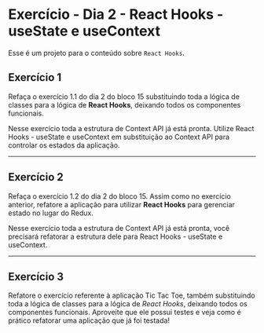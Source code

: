 # Exercício - Dia 2 - React Hooks - useState e useContext

Esse é um projeto para o conteúdo sobre `React Hooks`.

## Exercício 1

Refaça o exercício 1.1 do dia 2 do bloco 15 substituindo toda a lógica de classes para a lógica de **React Hooks**, deixando todos os componentes funcionais.

Nesse exercício toda a estrutura de Context API já está pronta. Utilize React Hooks - useState e useContext em substituição ao Context API para controlar os estados da aplicação.

---

## Exercício 2

Refaça o exercício 1.2 do dia 2 do bloco 15. Assim como no exercício anterior, refatore a aplicação para utilizar **React Hooks** para gerenciar estado no lugar do Redux.

Nesse exercício toda a estrutura de Context API já está pronta, você precisará refatorar a estrutura dele para React Hooks - useState e useContext.

---

## Exercício 3

Refatore o exercício referente à aplicação Tic Tac Toe, também substituindo toda a lógica de classes para a lógica de _React Hooks_, deixando todos os componentes funcionais. Aproveite que ele possui testes e veja como é prático refatorar uma aplicação que já foi testada!
